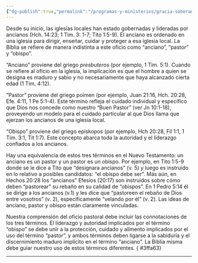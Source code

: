 ```yaml
---
{"dg-publish":true,"permalink":"/programas-y-ministerios/gracia-soberana-orizaba/identidad-y-teologia/libro-de-gobierno/2-1-bases-biblicas-para-el-oficio-de-anciano/"}
---
```




Desde su inicio, las iglesias locales han estado gobernadas y lideradas por ancianos (Hch. 14:23; 1 Tim. 3: 1-7; Tito 1:5-9). El anciano es ordenado en una iglesia para dirigir, enseñar, cuidar y proteger a esa iglesia local. La Biblia se refiere de manera indistinta a este oficio como “anciano”, “pastor” y “obispo”.

“Anciano” proviene del griego *presbuteros* (por ejemplo, 1 Tim. 5:1). Cuando se refiere al oficio en la iglesia, la implicación es que el hombre a quien se designa es maduro y sabio y no necesariamente que haya alcanzado cierta edad (1 Tim. 4:12). 

“Pastor” proviene del griego poimen (por ejemplo, Juan 21:16, Hch. 20:28, Efe. 4:11, 1 Pe 5:1-4). Este término refleja el cuidado individual y específico que Dios nos concede como nuestro “Buen Pastor” (ver Jn 10:1-18), proveyendo un modelo para el cuidado particular al que Dios llama que ejerzan los ancianos de una iglesia local. 

“Obispo” proviene del griego episkopos (por ejemplo, Hch 20:28, Fil 1:1, 1 Tim. 3:1, Tit 1:7). Este concepto abarca toda la autoridad y el liderazgo confiados a los ancianos. 

Hay una equivalencia de estos tres términos en el Nuevo Testamento: un anciano es un pastor y un pastor es un obispo. Por ejemplo, en Tito 1:5-9 donde se le dice a Tito que “designara ancianos” (v. 5) y luego es instruido en lo relativo a posibles candidatos: “el obispo debe ser”. Más aún, en Hechos 20:28 los “ancianos” Efesios (20:17) son instruidos sobre cómo deben “pastorear” su rebaño en su calidad de “obispos”. En 1 Pedro 5:14 él se dirige a los ancianos (v.1) y les dice que “pastoreen el rebaño de Dios entre vosotros” (v. 2), específicamente “velando por él” (v. 2). Las ideas de anciano, pastor y obispo están claramente vinculadas. 

Nuestra comprensión del oficio pastoral debe incluir las connotaciones de los tres términos. El liderazgo y autoridad implicados por el término “obispo” se debe unir a la protección, cuidado y alimento implicados por el uso del término “pastor”, y ambos términos deben ligarse a la sabiduría y el discernimiento maduro implícito en el término “anciano”. La Biblia misma debe guiar nuestro uso de estos términos diferentes.
{ #3ffa63}


---
